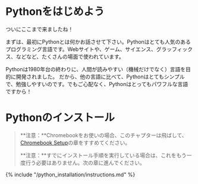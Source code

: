 # Pythonをはじめよう

ついにここまで来ましたね！

まずは、最初にPythonとは何かお話させて下さい。Pythonはとても人気のあるプログラミング言語です。Webサイトや、ゲーム、サイエンス、グラッフィックス、などなど、たくさんの場面で使われています。

Pythonは1980年台の終わりに、人間が読みやすい（機械だけでなく）言語を目的に開発されました。 だから、他の言語に比べて、Pythonはとてもシンプルで、勉強しやすいのです。でもご心配なく、Pythonはとってもパワフルな言語ですから！

# Pythonのインストール

> **注意：**Chromebookをお使いの場合、このチャプターは飛ばして、[Chromebook Setup](../chromebook_setup/README.md)の章をすすめてください。
> 
> **注意：**すでにインストール手順を実行している場合は、これをもう一度行う必要はありません。次の章に進んでください。

{% include "/python_installation/instructions.md" %}